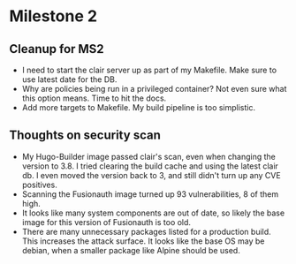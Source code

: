 # Milestone 2

## Cleanup for MS2

* I need to start the clair server up as part of my Makefile. Make sure to use 
latest date for the DB.
* Why are policies being run in a privileged container? Not even sure what this 
option means. Time to hit the docs.
* Add more targets to Makefile. My build pipeline is too simplistic.

## Thoughts on security scan

* My Hugo-Builder image passed clair's scan, even when changing the version to 3.8. 
I tried clearing the build cache and using the latest clair db. I even moved the 
version back to 3, and still didn't turn up any CVE positives.
* Scanning the Fusionauth image turned up 93 vulnerabilities, 8 of them high.
* It looks like many system components are out of date, so likely the base image 
for this version of Fusionauth is too old.
* There are many unnecessary packages listed for a production build. This increases 
the attack surface. It looks like the base OS may be debian, when a smaller package 
like Alpine should be used.